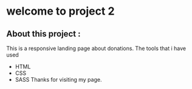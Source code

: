 #  welcome to project 2
## About  this project :
This is a responsive landing page about donations. The tools that  i have used 

 - HTML
 - CSS
 - SASS
Thanks for visiting my page.
